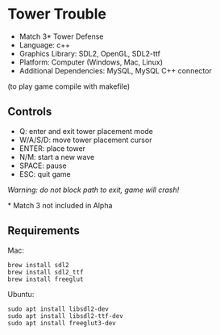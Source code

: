 # Tower Trouble

- Match 3* Tower Defense
- Language: c++
- Graphics Library: SDL2, OpenGL, SDL2-ttf
- Platform: Computer (Windows, Mac, Linux)
- Additional Dependencies: MySQL, MySQL C++ connector

(to play game compile with makefile)

## Controls
- Q: enter and exit tower placement mode
- W/A/S/D: move tower placement cursor
- ENTER: place tower
- N/M: start a new wave
- SPACE: pause
- ESC: quit game

_Warning: do not block path to exit, game will crash!_

\* Match 3 not included in Alpha

## Requirements

Mac:

```
brew install sdl2
brew install sdl2_ttf
brew install freeglut
```

Ubuntu:
```
sudo apt install libsdl2-dev
sudo apt install libsdl2-ttf-dev
sudo apt install freeglut3-dev
```
